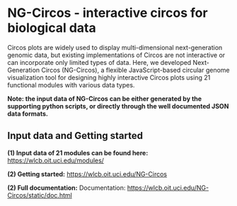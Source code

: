 # NG-Circos - interactive circos for biological data
Circos plots are widely used to display multi-dimensional next-generation genomic data, but existing implementations of Circos are not interactive or can incorporate only limited types of data. Here, we developed Next-Generation Circos (NG-Circos), a flexible JavaScript-based circular genome visualization tool for designing highly interactive Circos plots using 21 functional modules with various data types.

**Note: the input data of NG-Circos can be either generated by the supporting python scripts, or directly through the well documented JSON data formats.**

## Input data and Getting started
**(1) Input data of 21 modules can be found here:**
https://wlcb.oit.uci.edu/modules/

**(2) Getting started:**
https://wlcb.oit.uci.edu/NG-Circos

**(2) Full documentation:**
Documentation:
https://wlcb.oit.uci.edu/NG-Circos/static/doc.html








